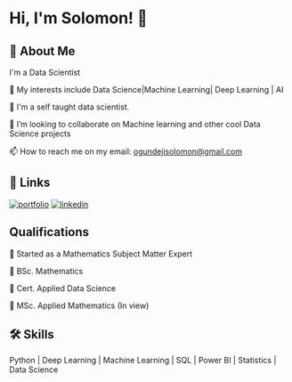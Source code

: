 
# Hi, I'm Solomon! 👋
## 🚀 About Me
I'm a Data Scientist

👀 My interests include Data Science|Machine Learning| Deep Learning | AI

🌱 I'm a self taught data scientist.

💞️ I’m looking to collaborate on Machine learning and other cool Data Science projects

📫 How to reach me on my email: ogundejisolomon@gmail.com




## 🔗 Links
[![portfolio](https://img.shields.io/badge/my_portfolio-000?style=for-the-badge&logo=ko-fi&logoColor=white)](https://github.com/CertifiedSlee/certifiedslee)
[![linkedin](https://img.shields.io/badge/linkedin-0A66C2?style=for-the-badge&logo=linkedin&logoColor=white)](https://www.linkedin.com/in/solomon-ogundeji-5588091a7/)


## Qualifications 
👀 Started as a Mathematics Subject Matter Expert

🌱 BSc. Mathematics 

💞️ Cert. Applied Data Science

💞️ MSc. Applied Mathematics (In view)
## 🛠 Skills
Python | Deep Learning | Machine Learning  | SQL | Power BI | Statistics | Data Science


